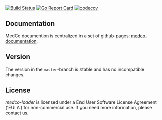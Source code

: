 [![Build Status](https://travis-ci.org/lca1/medco-loader.svg?branch=master)](https://travis-ci.org/lca1/medco-loader) [![Go Report Card](https://goreportcard.com/badge/github.com/lca1/medco-loader)](https://goreportcard.com/report/github.com/lca1/medco-loader) [![codecov](https://codecov.io/gh/lca1/medco-loader/branch/master/graph/badge.svg)](https://codecov.io/gh/lca1/medco-loader)

## Documentation

MedCo documention is centralized in a set of github-pages: [medco-documentation](https://lca1.github.io/medco-documentation/index.html).

## Version

The version in the `master`-branch is stable and has no incompatible changes.

## License

*medco-loader* is licensed under a End User Software License Agreement ('EULA') for non-commercial use. If you need more information, please contact us.

